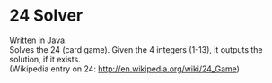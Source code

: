 24 Solver
======

Written in Java.<br />
Solves the 24 (card game). Given the 4 integers (1-13), it outputs the solution, if it exists. <br/>
(Wikipedia entry on 24: http://en.wikipedia.org/wiki/24_Game)
